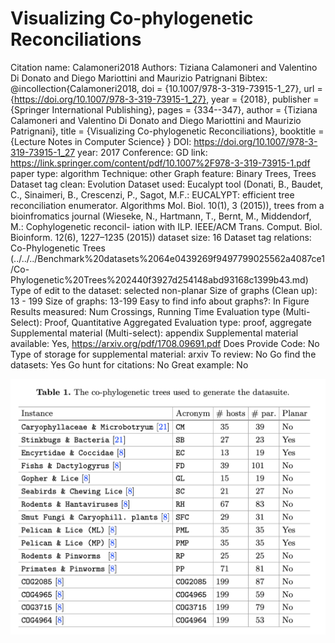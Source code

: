 # Visualizing Co-phylogenetic Reconciliations

Citation name: Calamoneri2018
Authors: Tiziana Calamoneri and Valentino Di Donato and Diego Mariottini and Maurizio Patrignani
Bibtex: @incollection{Calamoneri2018,
doi = {10.1007/978-3-319-73915-1_27},
url = {https://doi.org/10.1007/978-3-319-73915-1_27},
year = {2018},
publisher = {Springer International Publishing},
pages = {334--347},
author = {Tiziana Calamoneri and Valentino Di Donato and Diego Mariottini and Maurizio Patrignani},
title = {Visualizing Co-phylogenetic Reconciliations},
booktitle = {Lecture Notes in Computer Science}
}
DOI: https://doi.org/10.1007/978-3-319-73915-1_27
year: 2017
Conference: GD
link: https://link.springer.com/content/pdf/10.1007%2F978-3-319-73915-1.pdf
paper type: algorithm
Technique: other
Graph feature: Binary Trees, Trees
Dataset tag clean: Evolution
Dataset used: Eucalypt tool (Donati, B., Baudet, C., Sinaimeri, B., Crescenzi, P., Sagot, M.F.: EUCALYPT:
efficient tree reconciliation enumerator. Algorithms Mol. Biol. 10(1), 3 (2015)), trees from a bioinfromatics journal (Wieseke, N., Hartmann, T., Bernt, M., Middendorf, M.: Cophylogenetic reconcil-
iation with ILP. IEEE/ACM Trans. Comput. Biol. Bioinform. 12(6), 1227–1235
(2015))
dataset size: 16
Dataset tag relations: Co-Phylogenetic Trees (../../../Benchmark%20datasets%2064e0439269f9497799025562a4087ce1/Co-Phylogenetic%20Trees%202440f3927d254148abd93168c1399b43.md)
Type of edit to the dataset: selected non-planar
Size of graphs (Clean up): 13 - 199
Size of graphs: 13-199
Easy to find info about graphs?: In Figure
Results measured: Num Crossings, Running Time
Evaluation type (Multi-Select): Proof, Quantitative Aggregated
Evaluation type: proof, aggregate
Supplemental material (Multi-select): appendix
Supplemental material available: Yes, https://arxiv.org/pdf/1708.09691.pdf
Does Provide Code: No
Type of storage for supplemental material: arxiv
To review: No
Go find the datasets: Yes
Go hunt for citations: No
Great example: No

![Untitled](Visualizing%20Co-phylogenetic%20Reconciliations%20fd4b98c0071f4e96924bacd938e706b5/Untitled.png)